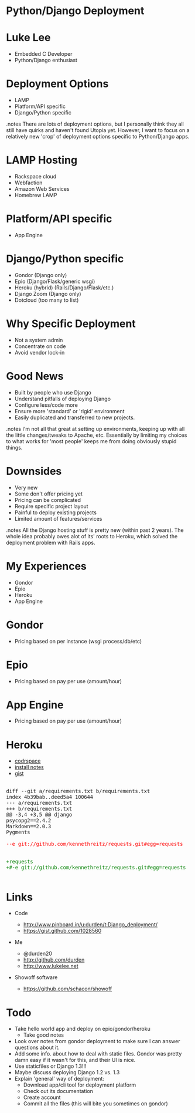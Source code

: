 <!SLIDE>

Python/Django Deployment
=================================

<!SLIDE bullets>

Luke Lee
========
- Embedded C Developer
- Python/Django enthusiast

<!SLIDE bullets incremental>

Deployment Options
==================
- LAMP
- Platform/API specific
- Django/Python specific

.notes There are lots of deployment options, but I personally think they
all still have quirks and haven't found Utopia yet.  However, I want to
focus on a relatively new 'crop' of deployment options specific to
Python/Django apps.

<!SLIDE bullets incremental>

LAMP Hosting
===================
- Rackspace cloud
- Webfaction
- Amazon Web Services
- Homebrew LAMP

<!SLIDE bullets incremental>

Platform/API specific
=====================
- App Engine

<!SLIDE bullets incremental>

Django/Python specific
======================
- Gondor (Django only)
- Epio (Django/Flask/generic wsgi)
- Heroku (hybrid) (Rails/Django/Flask/etc.)
- Django Zoom (Django only)
- Dotcloud (too many to list)

<!SLIDE bullets incremental>

Why Specific Deployment
=======================

- Not a system admin
- Concentrate on code
- Avoid vendor lock-in

<!SLIDE bullets incremental>

Good News
=========
- Built by people who use Django
- Understand pitfalls of deploying Django
- Configure less/code more
- Ensure more 'standard' or 'rigid' environment
- Easily duplicated and transferred to new projects.

.notes I'm not all that great at setting up environments, keeping up with
all the little changes/tweaks to Apache, etc.  Essentially by limiting my
choices to what works for 'most people' keeps me from doing obviously stupid
things.

<!SLIDE bullets incremental>

Downsides
=========
- Very new
- Some don't offer pricing yet
- Pricing can be complicated
- Require specific project layout
- Painful to deploy existing projects
- Limited amount of features/services

.notes All the Django hosting stuff is pretty new (within past 2 years).
The whole idea probably owes alot of its' roots to Heroku, which solved the
deployment problem with Rails apps.

<!SLIDE bullets>

My Experiences
==============
- Gondor
- Epio
- Heroku
- App Engine

<!SLIDE bullets>

Gondor
======
- Pricing based on per instance (wsgi process/db/etc)

<!SLIDE bullets>

Epio
====
- Pricing based on pay per use (amount/hour)

<!SLIDE bullets>

App Engine
==========
- Pricing based on pay per use (amount/hour)

<!SLIDE smaller>

Heroku
======
- [codrspace](http://blooming-samurai-1554.herokuapp.com/)
- [install notes](http://blooming-samurai-1554.herokuapp.com/durden/)
- [gist](https://gist.github.com/1256423)

<pre style='font-size:12pt'><code>
diff --git a/requirements.txt b/requirements.txt
index 4b39bab..deed5a4 100644
--- a/requirements.txt
+++ b/requirements.txt
@@ -3,4 +3,5 @@ django
psycopg2==2.4.2
Markdown==2.0.3
Pygments
<font color="red">
--e git://github.com/kennethreitz/requests.git#egg=requests
</font>
<font color="green">
+requests
+#-e git://github.com/kennethreitz/requests.git#egg=requests
</font>
</pre></code>

<!SLIDE smaller>

Links
=====
- Code
    - http://www.pinboard.in/u:durden/t:Django_deployment/
    - https://gist.github.com/1028560

- Me
    - @durden20
    - http://github.com/durden
    - http://www.lukelee.net

- Showoff software
    - https://github.com/schacon/showoff

<!SLIDE bullets>

Todo
====
- Take hello world app and deploy on epio/gondor/heroku
    - Take good notes
- Look over notes from gondor deployment to make sure I can answer
    questions about it.
- Add some info. about how to deal with static files.  Gondor was pretty
  damn easy if it wasn't for this, and their UI is nice.
- Use staticfiles or Django 1.3!!!
- Maybe discuss deploying Django 1.2 vs. 1.3
- Explain 'general' way of deployment:
    - Download app/cli tool for deployment platform
    - Check out its documentation
    - Create account
    - Commit all the files (this will bite you sometimes on gondor)
